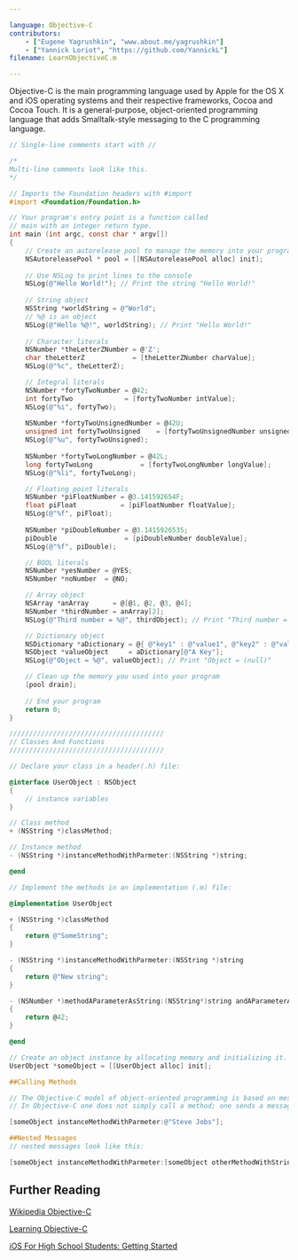 ```yaml
---

language: Objective-C
contributors:
    - ["Eugene Yagrushkin", "www.about.me/yagrushkin"]
    - ["Yannick Loriot", "https://github.com/YannickL"]
filename: LearnObjectiveC.m

---
```


Objective-C is the main programming language used by Apple for the OS X and iOS operating systems and their respective frameworks, Cocoa and Cocoa Touch.
It is a general-purpose, object-oriented programming language that adds Smalltalk-style messaging to the C programming language. 

```Objective-C
// Single-line comments start with //

/*
Multi-line comments look like this.
*/

// Imports the Foundation headers with #import
#import <Foundation/Foundation.h>

// Your program's entry point is a function called
// main with an integer return type.
int main (int argc, const char * argv[])
{
    // Create an autorelease pool to manage the memory into your program
    NSAutoreleasePool * pool = [[NSAutoreleasePool alloc] init];
 
    // Use NSLog to print lines to the console
    NSLog(@"Hello World!"); // Print the string "Hello World!"
 
    // String object
    NSString *worldString = @"World";
    // %@ is an object
    NSLog(@"Hello %@!", worldString); // Print "Hello World!"
    
    // Character literals
    NSNumber *theLetterZNumber = @'Z';
    char theLetterZ            = [theLetterZNumber charValue];
    NSLog(@"%c", theLetterZ);

    // Integral literals
    NSNumber *fortyTwoNumber = @42;
    int fortyTwo             = [fortyTwoNumber intValue];
    NSLog(@"%i", fortyTwo);
    
    NSNumber *fortyTwoUnsignedNumber = @42U;
    unsigned int fortyTwoUnsigned    = [fortyTwoUnsignedNumber unsignedIntValue];
    NSLog(@"%u", fortyTwoUnsigned);
    
    NSNumber *fortyTwoLongNumber = @42L;
    long fortyTwoLong            = [fortyTwoLongNumber longValue];
    NSLog(@"%li", fortyTwoLong);

    // Floating point literals
    NSNumber *piFloatNumber = @3.141592654F;
    float piFloat           = [piFloatNumber floatValue];
    NSLog(@"%f", piFloat);
    
    NSNumber *piDoubleNumber = @3.1415926535;
    piDouble                 = [piDoubleNumber doubleValue];
    NSLog(@"%f", piDouble);

    // BOOL literals
    NSNumber *yesNumber = @YES;
    NSNumber *noNumber  = @NO;

    // Array object
    NSArray *anArray      = @[@1, @2, @3, @4];
    NSNumber *thirdNumber = anArray[2];
    NSLog(@"Third number = %@", thirdObject); // Print "Third number = 3"

    // Dictionary object
    NSDictionary *aDictionary = @{ @"key1" : @"value1", @"key2" : @"value2" };
    NSObject *valueObject     = aDictionary[@"A Key"];
    NSLog(@"Object = %@", valueObject); // Print "Object = (null)"

    // Clean up the memory you used into your program
    [pool drain];
    
    // End your program
    return 0;
}

///////////////////////////////////////
// Classes And Functions
///////////////////////////////////////

// Declare your class in a header(.h) file:

@interface UserObject : NSObject
{
    // instance variables
}

// Class method
+ (NSString *)classMethod;

// Instance method
- (NSString *)instanceMethodWithParmeter:(NSString *)string;

@end

// Implement the methods in an implementation (.m) file:

@implementation UserObject

+ (NSString *)classMethod
{
    return @"SomeString";
}

- (NSString *)instanceMethodWithParmeter:(NSString *)string
{
    return @"New string";
}

- (NSNumber *)methodAParameterAsString:(NSString*)string andAParameterAsNumber:(NSNumber *)number
{
    return @42;
}

@end

// Create an object instance by allocating memory and initializing it. An object is not fully functional until both steps have been completed.
UserObject *someObject = [[UserObject alloc] init];

##Calling Methods

// The Objective-C model of object-oriented programming is based on message passing to object instances. 
// In Objective-C one does not simply call a method; one sends a message.

[someObject instanceMethodWithParmeter:@"Steve Jobs"];

##Nested Messages
// nested messages look like this:

[someObject instanceMethodWithParmeter:[someObject otherMethodWithString:@"Jony Ive"]];

```
## Further Reading

[Wikipedia Objective-C](http://en.wikipedia.org/wiki/Objective-C)

[Learning Objective-C](http://developer.apple.com/library/ios/referencelibrary/GettingStarted/Learning_Objective-C_A_Primer/)

[iOS For High School Students: Getting Started](http://www.raywenderlich.com/5600/ios-for-high-school-students-getting-started)

